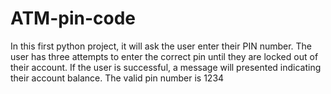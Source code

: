 # ATM-pin-code
In this first python project, it will ask the user enter their PIN number. The user has three attempts to enter the correct pin until they are locked out of their account. 
If the user is successful, a message will presented indicating their account balance.
The valid pin number is 1234
